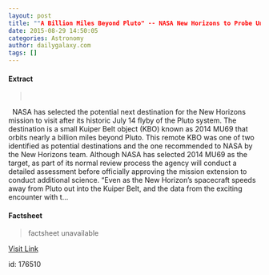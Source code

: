 ```yaml
---
layout: post
title: ""A Billion Miles Beyond Pluto" -- NASA New Horizons to Probe Unexplored Kuiper Belt Objects"
date: 2015-08-29 14:50:05
categories: Astronomy
author: dailygalaxy.com
tags: []
---
```



#### Extract
>       NASA has selected the potential next destination for the New Horizons mission to visit after its historic July 14 flyby of the Pluto system. The destination is a small Kuiper Belt object (KBO) known as 2014 MU69 that orbits nearly a billion miles beyond Pluto. This remote KBO was one of two identified as potential destinations and the one recommended to NASA by the New Horizons team. Although NASA has selected 2014 MU69 as the target, as part of its normal review process the agency will conduct a detailed assessment before officially approving the mission extension to conduct additional science. “Even as the New Horizon’s spacecraft speeds away from Pluto out into the Kuiper Belt, and the data from the exciting encounter with t...

#### Factsheet
>factsheet unavailable

[Visit Link](http://www.dailygalaxy.com/my_weblog/2015/08/a-billion-miles-beyond-pluto-nasa-new-horizons-to-probe-unexplored-kuiper-belt-objects.html)

id:  176510


